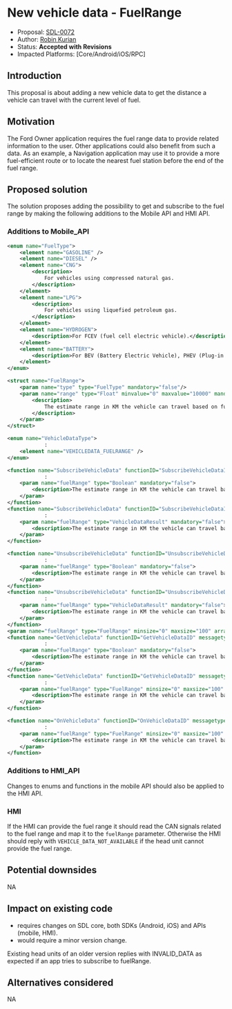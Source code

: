 # New vehicle data - FuelRange

* Proposal: [SDL-0072](0072-New-vehicle-data-FuelRange.md)
* Author: [Robin Kurian](https://github.com/robinmk)
* Status: **Accepted with Revisions**
* Impacted Platforms: [Core/Android/iOS/RPC]

## Introduction

This proposal is about adding a new vehicle data to get the distance a vehicle can travel with the current level of fuel.

## Motivation

The Ford Owner application requires the fuel range data to provide related information to the user.
Other applications could also benefit from such a data. As an example, a Navigation application may use it to provide a more fuel-efficient route or to locate the nearest fuel station before the end of the fuel range.

## Proposed solution

The solution proposes adding the possibility to get and subscribe to the fuel range by making the following additions to the Mobile API and HMI API.

### Additions to Mobile_API

```xml
<enum name="FuelType">
    <element name="GASOLINE" />
    <element name="DIESEL" />
    <element name="CNG">
        <description>
            For vehicles using compressed natural gas.
        </description>
    </element>
    <element name="LPG">
        <description>
            For vehicles using liquefied petroleum gas.
        </description>
    </element>
    <element name="HYDROGEN">
        <description>For FCEV (fuel cell electric vehicle).</description>
    </element>
    <element name="BATTERY">
        <description>For BEV (Battery Electric Vehicle), PHEV (Plug-in Hybrid Electric Vehicle), solar vehicles and other vehicles which runs on a battery.</description>
    </element>
</enum>

<struct name="FuelRange">
    <param name="type" type="FuelType" mandatory="false"/>
    <param name="range" type="Float" minvalue="0" maxvalue="10000" mandatory="false">
        <description>
            The estimate range in KM the vehicle can travel based on fuel level and consumption.
        </description>
    </param>
</struct>

<enum name="VehicleDataType">
            :
    <element name="VEHICLEDATA_FUELRANGE" />
</enum>

<function name="SubscribeVehicleData" functionID="SubscribeVehicleDataID" messagetype="request">
            :
    <param name="fuelRange" type="Boolean" mandatory="false">
        <description>The estimate range in KM the vehicle can travel based on fuel level and consumption</description>
    </param>
</function>
<function name="SubscribeVehicleData" functionID="SubscribeVehicleDataID" messagetype="response">
            :
    <param name="fuelRange" type="VehicleDataResult" mandatory="false">
        <description>The estimate range in KM the vehicle can travel based on fuel level and consumption</description>
    </param>
</function>

<function name="UnsubscribeVehicleData" functionID="UnsubscribeVehicleDataID" messagetype="request">
            :
    <param name="fuelRange" type="Boolean" mandatory="false">
        <description>The estimate range in KM the vehicle can travel based on fuel level and consumption</description>
    </param>
</function>
<function name="UnsubscribeVehicleData" functionID="UnsubscribeVehicleDataID" messagetype="response">
            :
    <param name="fuelRange" type="VehicleDataResult" mandatory="false">
        <description>The estimate range in KM the vehicle can travel based on fuel level and consumption</description>
    </param>
</function>
<param name="fuelRange" type="FuelRange" minsize="0" maxsize="100" array="true" mandatory="false">
<function name="GetVehicleData" functionID="GetVehicleDataID" messagetype="request">
            :
    <param name="fuelRange" type="Boolean" mandatory="false">
        <description>The estimate range in KM the vehicle can travel based on fuel level and consumption</description>
    </param>
</function>
<function name="GetVehicleData" functionID="GetVehicleDataID" messagetype="response">
            :
    <param name="fuelRange" type="FuelRange" minsize="0" maxsize="100" array="true" mandatory="false">
        <description>The estimate range in KM the vehicle can travel based on fuel level and consumption</description>
    </param>
</function>

<function name="OnVehicleData" functionID="OnVehicleDataID" messagetype="notification">
            :
    <param name="fuelRange" type="FuelRange" minsize="0" maxsize="100" array="true" mandatory="false">
        <description>The estimate range in KM the vehicle can travel based on fuel level and consumption</description>
    </param>
</function>
```

### Additions to HMI_API

Changes to enums and functions in the mobile API should also be applied to the HMI API.

### HMI

If the HMI can provide the fuel range it should read the CAN signals related to the fuel range and map it to the `fuelRange` parameter. Otherwise the HMI should reply with `VEHICLE_DATA_NOT_AVAILABLE` if the head unit cannot provide the fuel range.

## Potential downsides

NA

## Impact on existing code

- requires changes on SDL core, both SDKs (Android, iOS) and APIs (mobile, HMI).
- would require a minor version change.

Existing head units of an older version replies with INVALID_DATA as expected if an app tries to subscribe to fuelRange.

## Alternatives considered

NA
